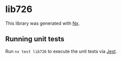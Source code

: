 # lib726

This library was generated with [Nx](https://nx.dev).

## Running unit tests

Run `nx test lib726` to execute the unit tests via [Jest](https://jestjs.io).
